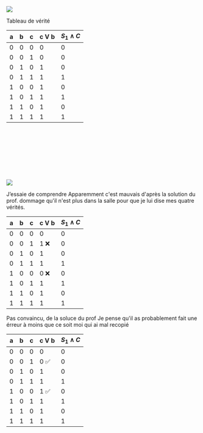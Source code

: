 ![](MATH/2023-09-28_ALGÈBRE-BOOLEENE/Pasted%20image%2020231002103130.png)


Tableau de vérité

| a   | b   | c   | c V b | $S_1 \wedge C$ |
| --- | --- | --- | ----- | -------------- |
| 0   | 0   | 0   | 0     | 0              |
| 0   | 0   | 1   | 0     | 0              |
| 0   | 1   | 0   | 1     | 0              |
| 0   | 1   | 1   | 1     | 1              |
| 1   | 0   | 0   | 1     | 0              |
| 1   | 0   | 1   | 1     | 1              |
| 1   | 1   | 0   | 1     | 0              |
| 1   | 1   | 1   | 1     | 1              |
<br>
<br>
<br>
<br>
<br>
<br>
<br>


![](MATH/2023-09-28_ALGÈBRE-BOOLEENE/Pasted%20image%2020231002103130.png)

J’essaie de comprendre
Apparemment c'est mauvais d'après la solution
du prof.
dommage qu'il n'est plus dans la salle pour que je lui dise mes quatre vérités.

| a   | b   | c   | c V b | $S_1 \wedge C$ |
| --- | --- | --- | ----- | -------------- |
| 0   | 0   | 0   | 0     | 0              |
| 0   | 0   | 1   | 1 ❌  | 0              |
| 0   | 1   | 0   | 1     | 0              |
| 0   | 1   | 1   | 1     | 1              |
| 1   | 0   | 0   | 0 ❌  | 0              |
| 1   | 0   | 1   | 1     | 1              |
| 1   | 1   | 0   | 1     | 0              |
| 1   | 1   | 1   | 1     | 1              |

Pas convaincu, de la soluce du prof
Je pense qu'il as probablement fait une érreur
à moins que ce soit moi qui ai mal recopié

| a   | b   | c   | c V b | $S_1 \wedge C$ |
| --- | --- | --- | ----- | -------------- |
| 0   | 0   | 0   | 0     | 0              |
| 0   | 0   | 1   | 0 ✅  | 0              |
| 0   | 1   | 0   | 1     | 0              |
| 0   | 1   | 1   | 1     | 1              |
| 1   | 0   | 0   | 1 ✅  | 0              |
| 1   | 0   | 1   | 1     | 1              |
| 1   | 1   | 0   | 1     | 0              |
| 1   | 1   | 1   | 1     | 1              |